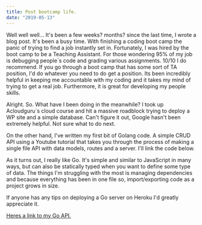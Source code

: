 ```yaml
---
title: Post bootcamp life.
date: "2019-05-13"
---
```


Well well well... It's been a few weeks? months? since the last time, I wrote a blog post. It's been a busy time. With finishing a coding boot camp the panic of trying to find a job instantly set in. Fortunately, I was hired by the boot camp to be a Teaching Assistant. For those wondering 95% of my job is debugging people`s code and grading various assignments. 10/10 I do recommend. If you go through a boot camp that has some sort of TA position, I'd do whatever you need to do get a position. Its been incredibly helpful in keeping me accountable with my coding and it takes my mind of trying to get a real job. Furthermore, it is great for developing my people skills. 

Alright. So. What have I been doing in the meanwhile? I took up Acloudguru`s cloud course and hit a massive roadblock trying to deploy a WP site and a simple database. Can't figure it out, Google hasn't been extremely helpful. Not sure what to do next. 

On the other hand, I've written my first bit of Golang code. A simple CRUD API using a Youtube tutorial that takes you through the process of making a single file API with data models, routes and a server. I'll link the code below. 

As it turns out, I really like Go. It's simple and similar to JavaScript in many ways, but can also be statically typed when you want to define some type of data. The things I'm struggling with the most is managing dependencies and because everything has been in one file so, import/exporting code as a project grows in size. 

If anyone has any tips on deploying a Go server on Heroku I'd greatly appreciate it.

[Heres a link to my Go API.](https://github.com/Zilula/goApi)